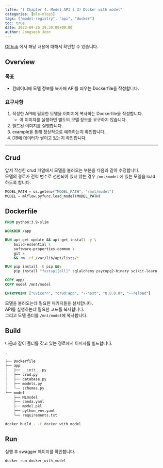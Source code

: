 ```yaml
---
title: "[ Chapter 4. Model API ] 3) Docker with model"
categories: [mle-mlops]
tags: ["model-registry", "api", "docker"]
toc: true
date: 2022-09-26 19:30:00+09:00
author: Jongseob Jeon
---
```


[Github](https://github.com/Aiden-Jeon/mle-mlops/tree/main/04_model_api) 에서 해당 내용에 대해서 확인할 수 있습니다.

## Overview
### 목표

- 컨테이너에 모델 정보를 복사해 API를 띄우는 Dockerfile을 작성합니다.

### 요구사항

1. 작성한 API에 필요한 모델을 이미지에 복사하는 Dockerfile을 작성합니다.
    - 이 이미지를 실행하면 별도의 모델 정보를 요구하지 않습니다.
2. 빌드된 이미지를 실행합니다.
3. example을 통해 정상적으로 예측하는지 확인합니다.
4. DB에 데이터가 쌓이고 있는지 확인합니다.
---

## Crud
앞서 작성한 crud 파일에서 모델을 불러오는 부분을 다음과 같이 수정합니다.  
모델의 경로가 전역 변수로 선언되어 있지 않는 경우 `/mnt/model` 에 있는 모델을 load 하도록 합니다.

```python
MODEL_PATH = os.getenv("MODEL_PATH", "/mnt/model")
MODEL = mlflow.pyfunc.load_model(MODEL_PATH)
```


## Dockerfile

```Dockerfile
FROM python:3.9-slim

WORKDIR /app

RUN apt-get update && apt-get install -y \
    build-essential \
    software-properties-common \
    git \
    && rm -rf /var/lib/apt/lists/*

RUN pip install -U pip &&\
    pip install "fastapi[all]" sqlalchemy psycopg2-binary scikit-learn mlflow

COPY app/ .
COPY model /mnt/model

ENTRYPOINT ["uvicorn", "crud:app", "--host", "0.0.0.0", "--reload"]
```

모델을 불러오는데 필요한 패키지들을 설치합니다.  
API를 실행하는데 필요한 코드를 복사합니다.  
그리고 모델 폴더를 `/mnt/model`에 복사합니다.

## Build
다음과 같이 폴더를 갖고 있는 경로에서 이미지를 빌드합니다.
```bash
.

├── Dockerfile
├── app
│   ├── __init__.py
│   ├── crud.py
│   ├── database.py
│   ├── models.py
│   └── schemas.py
└── model
    ├── MLmodel
    ├── conda.yaml
    ├── model.pkl
    ├── python_env.yaml
    └── requirements.txt
```

```bash
docker build . -t docker_with_model
```

## Run
실행 후 swagger 페이지를 확인합니다.

```bash
docker run docker_with_model
```
